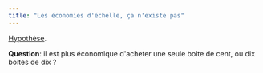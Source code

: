 ```yaml
---
title: "Les économies d'échelle, ça n'existe pas"
---
```


[Hypothèse](http://farm4.static.flickr.com/3231/3146533029_71e764e6b0_o.png).

**Question**: il est plus économique d'acheter une seule boite de cent, ou dix boites de dix ?

